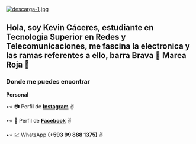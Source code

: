 [![descarga-1.jpg](https://i.postimg.cc/MKzZMDgb/descarga-1.jpg)](https://postimg.cc/23XNg4kV)
## Hola, soy Kevin Cáceres, estudiante en Tecnologia Superior en Redes y Telecomunicaciones, me fascina la electronica y las ramas referentes a ello, barra Brava :red_circle: Marea Roja :red_circle:
### Donde me puedes encontrar
 **Personal**
 
•:star: :camera: Perfil de **[Instagram](https://www.instagram.com/kevin_caceres_64/?hl=es-la)** :v:

•:star: :eyes: Perfil de **[Facebook](https://www.facebook.com/profile.php?id=100006094608164)** :v:

•:star: :chart: WhatsApp **(+593 99 888 1375)** :v:
